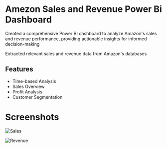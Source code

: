 


# Amezon Sales and Revenue Power Bi Dashboard

Created a comprehensive Power BI dashboard to analyze Amazon's sales and revenue performance, providing actionable insights for informed decision-making

Extracted relevant sales and revenue data from Amazon's databases
## Features

- Time-based Analysis
- Sales Overview
- Profit Analysis
- Customer Segmentation

# Screenshots
![Sales](https://github.com/Tusharpawarr/Amezon-Sales-And-Revenue-Power-Bi-Dashboard/assets/85615967/3df7b8cb-e071-48b7-b49a-6d4d6697ceef)

![Revenue](https://github.com/Tusharpawarr/Amezon-Sales-And-Revenue-Power-Bi-Dashboard/assets/85615967/bdee0eb9-48b6-4e4a-b1c1-9f01883c5683)

